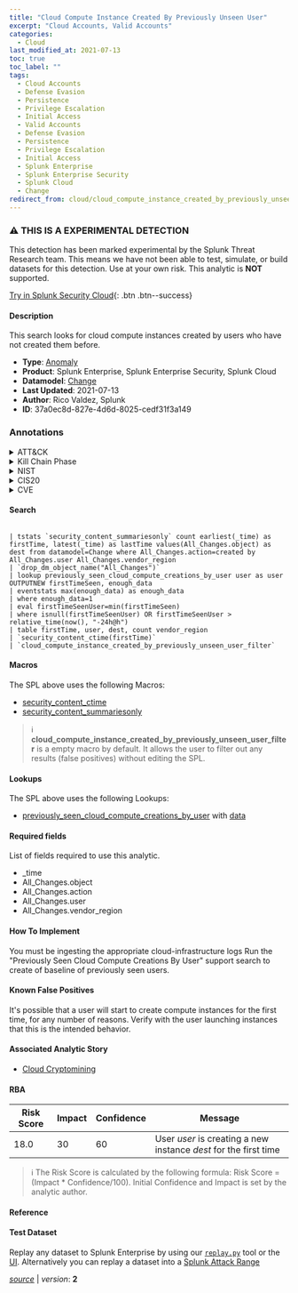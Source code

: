```yaml
---
title: "Cloud Compute Instance Created By Previously Unseen User"
excerpt: "Cloud Accounts, Valid Accounts"
categories:
  - Cloud
last_modified_at: 2021-07-13
toc: true
toc_label: ""
tags:
  - Cloud Accounts
  - Defense Evasion
  - Persistence
  - Privilege Escalation
  - Initial Access
  - Valid Accounts
  - Defense Evasion
  - Persistence
  - Privilege Escalation
  - Initial Access
  - Splunk Enterprise
  - Splunk Enterprise Security
  - Splunk Cloud
  - Change
redirect_from: cloud/cloud_compute_instance_created_by_previously_unseen_user/
---
```


### :warning: THIS IS A EXPERIMENTAL DETECTION
This detection has been marked experimental by the Splunk Threat Research team. This means we have not been able to test, simulate, or build datasets for this detection. Use at your own risk. This analytic is **NOT** supported.


[Try in Splunk Security Cloud](https://www.splunk.com/en_us/cyber-security.html){: .btn .btn--success}

#### Description

This search looks for cloud compute instances created by users who have not created them before.

- **Type**: [Anomaly](https://github.com/splunk/security_content/wiki/Detection-Analytic-Types)
- **Product**: Splunk Enterprise, Splunk Enterprise Security, Splunk Cloud
- **Datamodel**: [Change](https://docs.splunk.com/Documentation/CIM/latest/User/Change)
- **Last Updated**: 2021-07-13
- **Author**: Rico Valdez, Splunk
- **ID**: 37a0ec8d-827e-4d6d-8025-cedf31f3a149

### Annotations
<details>
  <summary>ATT&CK</summary>

<div markdown="1">

#### [ATT&CK](https://attack.mitre.org/)

| ID          | Technique   | Tactic         |
| ----------- | ----------- |--------------- |
| [T1078.004](https://attack.mitre.org/techniques/T1078/004/) | Cloud Accounts | Defense Evasion, Persistence, Privilege Escalation, Initial Access |

| [T1078](https://attack.mitre.org/techniques/T1078/) | Valid Accounts | Defense Evasion, Persistence, Privilege Escalation, Initial Access |

</div>
</details>


<details>
  <summary>Kill Chain Phase</summary>

<div markdown="1">

* Exploitation
* Installation
* Delivery


</div>
</details>


<details>
  <summary>NIST</summary>

<div markdown="1">

* DE.AE



</div>
</details>

<details>
  <summary>CIS20</summary>

<div markdown="1">

* CIS 10



</div>
</details>

<details>
  <summary>CVE</summary>

<div markdown="1">


</div>
</details>


#### Search

```

| tstats `security_content_summariesonly` count earliest(_time) as firstTime, latest(_time) as lastTime values(All_Changes.object) as dest from datamodel=Change where All_Changes.action=created by All_Changes.user All_Changes.vendor_region 
| `drop_dm_object_name("All_Changes")` 
| lookup previously_seen_cloud_compute_creations_by_user user as user OUTPUTNEW firstTimeSeen, enough_data 
| eventstats max(enough_data) as enough_data 
| where enough_data=1 
| eval firstTimeSeenUser=min(firstTimeSeen) 
| where isnull(firstTimeSeenUser) OR firstTimeSeenUser > relative_time(now(), "-24h@h") 
| table firstTime, user, dest, count vendor_region 
| `security_content_ctime(firstTime)` 
| `cloud_compute_instance_created_by_previously_unseen_user_filter`
```

#### Macros
The SPL above uses the following Macros:
* [security_content_ctime](https://github.com/splunk/security_content/blob/develop/macros/security_content_ctime.yml)
* [security_content_summariesonly](https://github.com/splunk/security_content/blob/develop/macros/security_content_summariesonly.yml)

> :information_source:
> **cloud_compute_instance_created_by_previously_unseen_user_filter** is a empty macro by default. It allows the user to filter out any results (false positives) without editing the SPL.

#### Lookups
The SPL above uses the following Lookups:

* [previously_seen_cloud_compute_creations_by_user](https://github.com/splunk/security_content/blob/develop/lookups/previously_seen_cloud_compute_creations_by_user.yml) with [data](https://github.com/splunk/security_content/tree/develop/lookups/previously_seen_cloud_compute_creations_by_user.csv)



#### Required fields
List of fields required to use this analytic.
* _time
* All_Changes.object
* All_Changes.action
* All_Changes.user
* All_Changes.vendor_region



#### How To Implement
You must be ingesting the appropriate cloud-infrastructure logs Run the &#34;Previously Seen Cloud Compute Creations By User&#34; support search to create of baseline of previously seen users.
#### Known False Positives
It&#39;s possible that a user will start to create compute instances for the first time, for any number of reasons. Verify with the user launching instances that this is the intended behavior.

#### Associated Analytic Story
* [Cloud Cryptomining](/stories/cloud_cryptomining)




#### RBA

| Risk Score  | Impact      | Confidence   | Message      |
| ----------- | ----------- |--------------|--------------|
| 18.0 | 30 | 60 | User $user$ is creating a new instance $dest$ for the first time |


> :information_source:
> The Risk Score is calculated by the following formula: Risk Score = (Impact * Confidence/100). Initial Confidence and Impact is set by the analytic author.


#### Reference


#### Test Dataset
Replay any dataset to Splunk Enterprise by using our [`replay.py`](https://github.com/splunk/attack_data#using-replaypy) tool or the [UI](https://github.com/splunk/attack_data#using-ui).
Alternatively you can replay a dataset into a [Splunk Attack Range](https://github.com/splunk/attack_range#replay-dumps-into-attack-range-splunk-server)




[*source*](https://github.com/splunk/security_content/tree/develop/detections/experimental/cloud/cloud_compute_instance_created_by_previously_unseen_user.yml) \| *version*: **2**